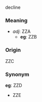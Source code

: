 decline
### Meaning
+ _adj_: ZZA
	+ __eg__: ZZB

### Origin

ZZC

### Synonym

__eg__: ZZD

+ ZZE


